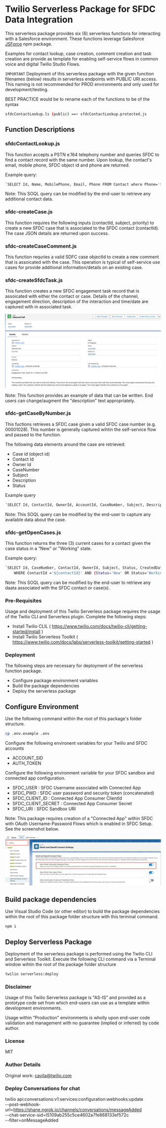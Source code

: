 # Twilio Serverless Package for SFDC Data Integration

This serverless package provides six (6) serverless functions for interacting with a Salesforce environment.  These functions leverage Salesforce [JSForce](https://www.npmjs.com/package/jsforce) npm package. 

Examples for contact lookup, case creation, comment creation and task creation are provide as template for enabling self-service flows in common voice and digital Twilio Studio Flows.

`IMPORTANT`
Deployment of this serverless package with the given function filenames (below) results in serverless endpoints with PUBLIC URI access.  This naming is not recommended for PROD environments and only used for development/testing.

BEST PRACTICE would be to rename each of the functions to be of the syntax

```sh
sfdcContactLookup.ls (public) ==> sfdcContactLookup.protected.js
```


## Function Descriptions

### sfdcContactLookup.js

This function accepts a PSTN e.164 telephony number and queries SFDC to find a contact record with the same number.  Upon lookup, the contact's email, mobile phone, SFDC object id and phone are returned.

Example query:
```sh
`SELECT Id, Name, MobilePhone, Email, Phone FROM Contact where Phone='${lookupNumber}'`
```
Note: This SOQL query can be modified by the end-user to retrieve any additional contact data.

### sfdc-createCase.js
This function requires the following inputs (contactId, subject, priority) to create a new SFDC case that is associated to the SFDC contact (contactId).  The case JSON details are returned upon success.

### sfdc-createCaseComment.js
This function requries a valid SDFC case objectId to create a new comment that is assoicated with the case.  This operation is typical of self-service use cases for provide additional information/details on an existing case.

### sfdc-createSfdcTask.js
This function creates a new SFDC engagement task record that is assoicated with either the contact or case.  Details of the channel, engagement direction, description of the interaction and time/date are captured with in associated task.

![Example](resources/images/sfdcTaskExample.jpg)

Note: This function provides an example of data that can be written. End users can change/augment the "description" text appropriately.

### sfdc-getCaseByNumber.js
This fuctions retrieves a SFDC case given a valid SFDC case number (e.g. 00001028).  This number is generally captured wihtin the self-service flow and passed to the function.

The following data elements around the case are retrieved:
- Case id (object id)
- Contact Id
- Owner Id
- CaseNumber
- Subject
- Description
- Status

Example query
```sh
`SELECT Id, ContactId, OwnerId, AccountId, CaseNumber, Subject, Description, Status FROM Case WHERE CaseNumber = '${caseNumber}'`
```

Note: This SOQL query can be modified by the end-user to capture any available data about the case.

### sfdc-getOpenCases.js
This function returns the three (3) current cases for a contact given the case status in a "New" or "Working" state.

Example query:

```sh
`SELECT Id, CaseNumber, ContactId, OwnerId, Subject, Status, CreatedDate FROM Case
    WHERE ContactId ='${contactId}' AND (Status='New' OR Status='Working') ORDER BY CreatedDate DESC LIMIT ${limit}`
```
Note: This SOQL query can be modified by the end-user to retrieve any daata associated with the SFDC contact or case(s).


### Pre-Requisites
Usage and deployment of this Twilio Serverless package requires the usage of the Twilio CLI and Serverless plugin.  Complete the following steps:

- Install Twilio CLIL ( https://www.twilio.com/docs/twilio-cli/getting-started/install )
- Install Twilio Serverless Toolkit ( https://www.twilio.com/docs/labs/serverless-toolkit/getting-started )


### Deployment
The following steps are necessary for deployment of the serverless function package.

- Configure package environment variables
- Build the package dependencies
- Deploy the serverless package

## Configure Environment
Use the following command within the root of this package's folder structure.
```sh
cp .env.example .env
```
Configure the following environent variables for your Twilio and SFDC accounts
- ACCOUNT_SID
- AUTH_TOKEN

Configure the following environment variable for your SFDC sandbox and connected app configuration.
- SFDC_USER : SFDC Username associated with Connected App
- SFDC_PWD : SFDC user password and security token (concatenated)
- SFDC_CLIENT_ID : Connected App Consumer ClientId
- SFDC_CLIENT_SECRET : Connected App Consumer Secret
- SFDC_URI : SFDC Sandbox URI 

Note: This package requires creation of a "Connected App" within SFDC with OAuth Username-Password Flows which is enabled in SFDC Setup.  See the screenshot below.

![OAuth](resources/images/sfdcOauthSettings.jpg)


## Build package dependencies
Use Visual Studio Code (or other editor) to build the package dependencies within the root of this package folder structure with this terminal command.

```sh
npm i
```

## Deploy Serverless Package
Deployment of the serverless package is performed using the Twilio CLI and Serverless Toolkit.  Execute the following CLI command via a Terminal window wihtin the root of the package folder structure

```sh
twilio serverless:deploy
```

### Disclaimer
Usage of this Twilio Serverless package is "AS-IS" and provided as a prototype code set from which end-users can use as a template within development environments.  

Usage within "Production" environments is wholly upon end-user code validation and management with no guarantee (implied or inferred) by code author.

### License
MIT

### Author Details
Original work: cavila@twilio.com

### Deploy Conversations for chat
twilio api:conversations:v1:services:configuration:webhooks:update \
    --post-webhook-url=https://shane.ngrok.io/channels/conversations/messageAdded \
    --chat-service-sid=IS109ab255c5ce4602a7fe868133ef572c \
    --filter=onMessageAdded
